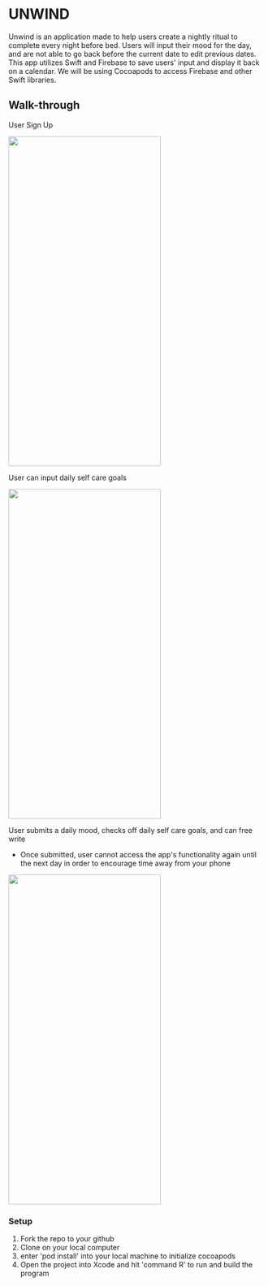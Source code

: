 # UNWIND

Unwind is an application made to help users create a nightly ritual to complete every night before bed. Users will input their mood for the day, and are not able to go back before the current date to edit previous dates. This app utilizes Swift and Firebase to save users' input and display it back on a calendar. We will be using Cocoapods to access Firebase and other Swift libraries.

## Walk-through

User Sign Up

<img width="300px" height="650px" src="./demo/unwind_walkthrough.gif">

User can input daily self care goals

<img width="300px" height="650px" src="./demo/signUp.gif">

User submits a daily mood, checks off daily self care goals, and can free write
* Once submitted, user cannot access the app's functionality again until the next day in order to encourage time away from your phone

<img width="300px" height="650px" src="./demo/functionality.gif">

### Setup
1. Fork the repo to your github
2. Clone on your local computer
3. enter 'pod install' into your local machine to initialize cocoapods
4. Open the project into Xcode and hit 'command R' to run and build the program
